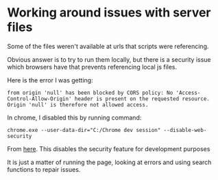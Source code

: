 
# Working around issues with server files

Some of the files weren't available at urls that scripts were referencing.

Obvious answer is to try to run them locally, but there is a security issue
which browsers have that prevents referencing local js files. 

Here is the error I was getting:

```
from origin 'null' has been blocked by CORS policy: No 'Access-Control-Allow-Origin' header is present on the requested resource. Origin 'null' is therefore not allowed access.
```

In chrome, I disabled this by running command: 

```
chrome.exe --user-data-dir="C:/Chrome dev session" --disable-web-security
```

From [here][no access control]. This disables the security feature for 
development purposes

It is just a matter of running the page, looking at errors and using search
functions to repair issues.

[no access control]: https://stackoverflow.com/questions/20035101/no-access-control-allow-origin-header-is-present-on-the-requested-resource
